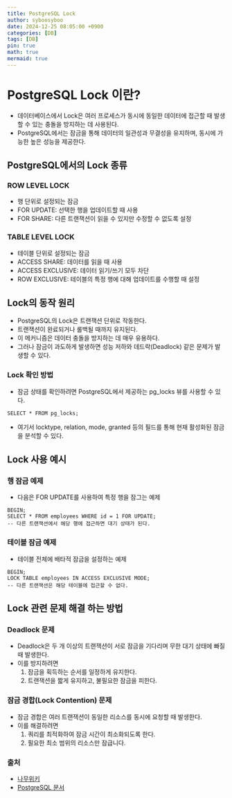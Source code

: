 ```yaml
---
title: PostgreSQL Lock
author: syboosyboo
date: 2024-12-25 08:05:00 +0900
categories: [DB]
tags: [DB]
pin: true
math: true
mermaid: true
---
```


# PostgreSQL Lock 이란?
- 데이터베이스에서 Lock은 여러 프로세스가 동시에 동일한 데이터에 접근할 때 발생할 수 있는 충돌을 방지하는 데 사용된다. 
- PostgreSQL에서는 잠금을 통해 데이터의 일관성과 무결성을 유지하며, 동시에 가능한 높은 성능을 제공한다.

## PostgreSQL에서의 Lock 종류
### ROW LEVEL LOCK
- 행 단위로 설정되는 잠금
- FOR UPDATE: 선택한 행을 업데이트할 때 사용
- FOR SHARE: 다른 트랜잭션이 읽을 수 있지만 수정할 수 없도록 설정


### TABLE LEVEL LOCK
- 테이블 단위로 설정되는 잠금
- ACCESS SHARE: 데이터를 읽을 때 사용
- ACCESS EXCLUSIVE: 데이터 읽기/쓰기 모두 차단
- ROW EXCLUSIVE: 테이블의 특정 행에 대해 업데이트를 수행할 때 설정

## Lock의 동작 원리
- PostgreSQL의 Lock은 트랜잭션 단위로 작동한다.
- 트랜잭션이 완료되거나 롤백될 때까지 유지된다. 
- 이 메커니즘은 데이터 충돌을 방지하는 데 매우 유용하다. 
- 그러나 잠금이 과도하게 발생하면 성능 저하와 데드락(Deadlock) 같은 문제가 발생할 수 있다.

### Lock 확인 방법
- 잠금 상태를 확인하려면 PostgreSQL에서 제공하는 pg_locks 뷰를 사용할 수 있다.

``` postgresql
SELECT * FROM pg_locks;
```
- 여기서 locktype, relation, mode, granted 등의 필드를 통해 현재 활성화된 잠금을 분석할 수 있다.


## Lock 사용 예시
### 행 잠금 예제
- 다음은 FOR UPDATE를 사용하여 특정 행을 잠그는 예제

``` postgresql
BEGIN;
SELECT * FROM employees WHERE id = 1 FOR UPDATE;
-- 다른 트랜잭션에서 해당 행에 접근하면 대기 상태가 된다.
```

### 테이블 잠금 예제
- 테이블 전체에 배타적 잠금을 설정하는 예제

``` postgresql
BEGIN;
LOCK TABLE employees IN ACCESS EXCLUSIVE MODE;
-- 다른 트랜잭션은 해당 테이블에 접근할 수 없다.
```

## Lock 관련 문제 해결 하는 방법

### Deadlock 문제

- Deadlock은 두 개 이상의 트랜잭션이 서로 잠금을 기다리며 무한 대기 상태에 빠질 때 발생한다. 
- 이를 방지하려면
  1. 잠금을 획득하는 순서를 일정하게 유지한다. 
  2. 트랜잭션을 짧게 유지하고, 불필요한 잠금을 피한다.

### 잠금 경합(Lock Contention) 문제
- 잠금 경합은 여러 트랜잭션이 동일한 리소스를 동시에 요청할 때 발생한다. 
- 이를 해결하려면 
  1. 쿼리를 최적화하여 잠금 시간이 최소화되도록 한다. 
  2. 필요한 최소 범위의 리소스만 잠급니다.

### 출처
- [나무위키](https://namu.wiki/)
- [PostgreSQL 문서](https://www.postgresql.org/docs/current/information-schema.html)
